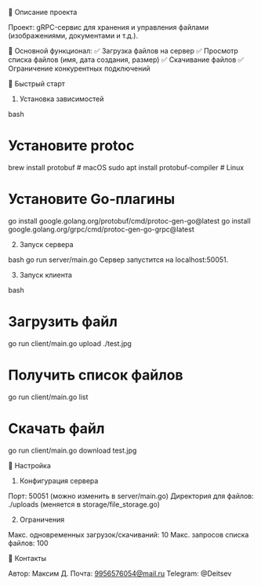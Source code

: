 📌 Описание проекта

Проект: gRPC-сервис для хранения и управления файлами (изображениями, документами и т.д.).

🔹 Основной функционал:
✅ Загрузка файлов на сервер
✅ Просмотр списка файлов (имя, дата создания, размер)
✅ Скачивание файлов
✅ Ограничение конкурентных подключений




🚀 Быстрый старт

1. Установка зависимостей

bash
# Установите protoc
brew install protobuf  # macOS
sudo apt install protobuf-compiler  # Linux

# Установите Go-плагины
go install google.golang.org/protobuf/cmd/protoc-gen-go@latest
go install google.golang.org/grpc/cmd/protoc-gen-go-grpc@latest

2. Запуск сервера

bash
go run server/main.go
Сервер запустится на localhost:50051.

3. Запуск клиента

bash
# Загрузить файл
go run client/main.go upload ./test.jpg

# Получить список файлов
go run client/main.go list

# Скачать файл
go run client/main.go download test.jpg




🔧 Настройка

1. Конфигурация сервера

Порт: 50051 (можно изменить в server/main.go)
Директория для файлов: ./uploads (меняется в storage/file_storage.go)

2. Ограничения

Макс. одновременных загрузок/скачиваний: 10
Макс. запросов списка файлов: 100




📌 Контакты

Автор: Максим Д.
Почта: 9956576054@mail.ru
Telegram: @Deitsev
